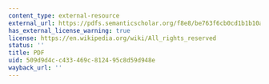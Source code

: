 ```yaml
---
content_type: external-resource
external_url: https://pdfs.semanticscholar.org/f8e8/be763f6cb0cd1b1b10a24a2c935f613f9057.pdf
has_external_license_warning: true
license: https://en.wikipedia.org/wiki/All_rights_reserved
status: ''
title: PDF
uid: 509d9d4c-c433-469c-8124-95c8d59d948e
wayback_url: ''
---
```

